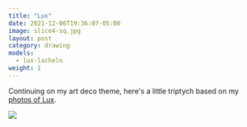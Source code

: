 ```yaml
---
title: "Lux"
date: 2021-12-06T19:36:07-05:00
image: slice4-sq.jpg
layout: post
category: drawing
models:
  - lux-lacheln
weight: 1
---
```


Continuing on my art deco theme, here's a little triptych based on my [photos of
Lux](/photos/lux/).

[![]({{site.static}}{{page.url}}/Lux-triptych-sm.jpg)]({{site.static}}{{page.url}}/Lux-triptych.jpg)